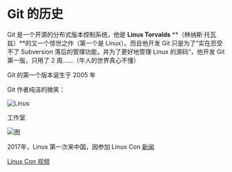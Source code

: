 # Git 的历史

Git 是一个开源的分布式版本控制系统，他是 **Linus Torvalds** **（林纳斯·托瓦兹）**的又一个惊世之作（第一个是 Linux）。而且他开发 Git 只是为了“实在忍受不了 Subversion 落后的管理功能，并为了更好地管理 Linux 的源码”，他开发 Git 第一版，只用了 2 周……（牛人的世界真心不懂）

Git 的第一个版本诞生于 2005 年

Git 作者纯洁的微笑：

![Linus](https://avatars3.githubusercontent.com/u/1024025?v=4&s=460)



工作室

![图](http://cdn3.infoqstatic.com/statics_s1_20170905-0254/resource/articles/linus-torvalds-linux/zh/resources/torvalds.jpg)



2017年，Linus 第一次来中国，因参加 Linux Con [新闻](http://www.sohu.com/a/153102762_298038)

[Linux Con 视频](https://www.youtube.com/watch?v=LZqDCN8AaY0)
